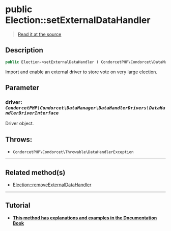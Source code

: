 # public Election::setExternalDataHandler

> [Read it at the source](https://github.com/julien-boudry/Condorcet/blob/master/src/Election.php#L450)

## Description    

```php
public Election->setExternalDataHandler ( CondorcetPHP\Condorcet\DataManager\DataHandlerDrivers\DataHandlerDriverInterface $driver ): static
```

Import and enable an external driver to store vote on very large election.

## Parameter

### **driver:** *`CondorcetPHP\Condorcet\DataManager\DataHandlerDrivers\DataHandlerDriverInterface`*   
Driver object.    


## Throws:   

* ```CondorcetPHP\Condorcet\Throwable\DataHandlerException``` 

---------------------------------------

## Related method(s)      

* [Election::removeExternalDataHandler](/Docs/api-reference/Election%20Class/Election--removeExternalDataHandler.md)    

---------------------------------------

## Tutorial

* **[This method has explanations and examples in the Documentation Book](https://docs.condorcet.io/book/3.AsPhpLibrary/8.GoFurther/5.GetStartedToHandleMillionsOfVotes)**    

